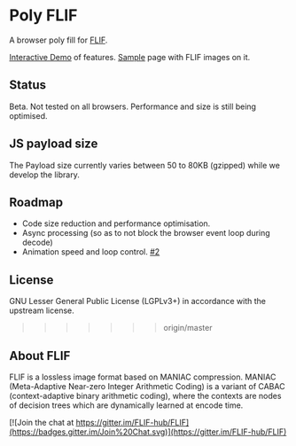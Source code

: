 # Poly FLIF
A browser poly fill for [FLIF](http://flif.info).

[Interactive Demo](https://uprootlabs.github.io/poly-flif/) of features.
[Sample](https://uprootlabs.github.io/poly-flif/polyflif-sample.html) page with FLIF images on it.

## Status

Beta. Not tested on all browsers. Performance and size is still being optimised. 

## JS payload size

The Payload size currently varies between 50 to 80KB (gzipped) while we develop the library.

## Roadmap

* Code size reduction and performance optimisation.
* Async processing (so as to not block the browser event loop during decode)
* Animation speed and loop control. [#2](https://github.com/UprootLabs/poly-flif/issues/2)

## License
GNU Lesser General Public License (LGPLv3+) in accordance with the upstream license.
>>>>>>> origin/master

## About FLIF

FLIF is a lossless image format based on MANIAC compression. MANIAC (Meta-Adaptive Near-zero Integer Arithmetic Coding) is a variant of CABAC (context-adaptive binary arithmetic coding), where the contexts are nodes of decision trees which are dynamically learned at encode time.

[![Join the chat at https://gitter.im/FLIF-hub/FLIF](https://badges.gitter.im/Join%20Chat.svg)](https://gitter.im/FLIF-hub/FLIF)
